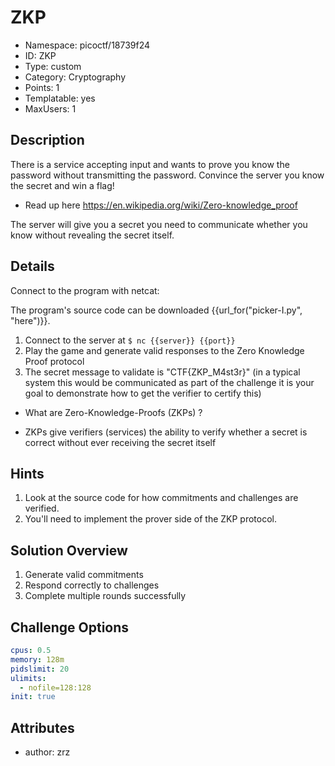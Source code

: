 # ZKP

- Namespace: picoctf/18739f24
- ID: ZKP  
- Type: custom
- Category: Cryptography
- Points: 1
- Templatable: yes
- MaxUsers: 1

## Description

There is a service accepting input and wants to prove you know the password without transmitting the password. Convince the server you know the secret and win a flag!

* Read up here https://en.wikipedia.org/wiki/Zero-knowledge_proof

The server will give you a secret you need to communicate whether you know without revealing the secret itself.

## Details

Connect to the program with netcat:

The program's source code can be downloaded {{url_for("picker-I.py", "here")}}.

1. Connect to the server at `$ nc {{server}} {{port}}`
2. Play the game and generate valid responses to the Zero Knowledge Proof protocol
3. The secret message to validate is "CTF{ZKP_M4st3r}" (in a typical system this would be communicated as part of the challenge it is your goal to demonstrate how to get the verifier to certify this)




* What are Zero-Knowledge-Proofs (ZKPs) ?
- ZKPs give verifiers (services) the ability to verify whether a secret is correct without ever receiving the secret itself

## Hints

1. Look at the source code for how commitments and challenges are verified.
2. You'll need to implement the prover side of the ZKP protocol.

## Solution Overview

1. Generate valid commitments
2. Respond correctly to challenges
3. Complete multiple rounds successfully

## Challenge Options

```yaml
cpus: 0.5
memory: 128m
pidslimit: 20
ulimits:
  - nofile=128:128
init: true
```

## Attributes
- author: zrz

